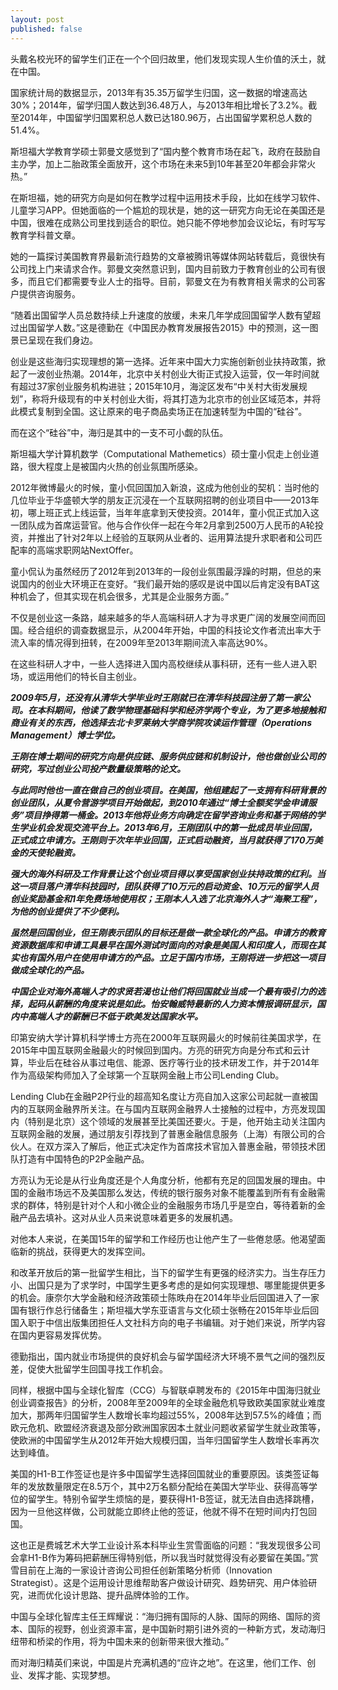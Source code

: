 ```yaml
---
layout: post
published: false
---
```

头戴名校光环的留学生们正在一个个回归故里，他们发现实现人生价值的沃土，就在中国。

国家统计局的数据显示，2013年有35.35万留学生归国，这一数据的增速高达30%；2014年，留学归国人数达到36.48万人，与2013年相比增长了3.2%。截至2014年，中国留学归国累积总人数已达180.96万，占出国留学累积总人数的51.4%。

斯坦福大学教育学硕士郭曼文感觉到了“国内整个教育市场在起飞，政府在鼓励自主办学，加上二胎政策全面放开，这个市场在未来5到10年甚至20年都会非常火热。”

在斯坦福，她的研究方向是如何在教学过程中运用技术手段，比如在线学习软件、儿童学习APP。但她面临的一个尴尬的现状是，她的这一研究方向无论在美国还是中国，很难在成熟公司里找到适合的职位。她只能不停地参加会议论坛，有时写写教育学科普文章。

她的一篇探讨美国教育界最新流行趋势的文章被腾讯等媒体网站转载后，竟很快有公司找上门来请求合作。郭曼文突然意识到，国内目前致力于教育创业的公司有很多，而且它们都需要专业人士的指导。目前，郭曼文在为有教育相关需求的公司客户提供咨询服务。

“随着出国留学人员总数持续上升速度的放缓，未来几年学成回国留学人数有望超过出国留学人数。”这是德勤在《中国民办教育发展报告2015》中的预测，这一图景已呈现在我们身边。

创业是这些海归实现理想的第一选择。近年来中国大力实施创新创业扶持政策，掀起了一波创业热潮。2014年，北京中关村创业大街正式投入运营，仅一年时间就有超过37家创业服务机构进驻；2015年10月，海淀区发布“中关村大街发展规划”，称将升级现有的中关村创业大街，将其打造为北京市的创业区域范本，并将此模式复制到全国。这让原来的电子商品卖场正在加速转型为中国的“硅谷”。

而在这个“硅谷”中，海归是其中的一支不可小觑的队伍。

斯坦福大学计算机数学（Computational Mathemetics）硕士童小侃走上创业道路，很大程度上是被国内火热的创业氛围所感染。

2012年微博最火的时候，童小侃回国加入新浪，这成为他创业的契机：当时他的几位毕业于华盛顿大学的朋友正沉浸在一个互联网招聘的创业项目中——2013年初，哪上班正式上线运营，当年年底拿到天使投资。2014年，童小侃正式加入这一团队成为首席运营官。他与合作伙伴一起在今年2月拿到2500万人民币的A轮投资，并推出了针对2年以上经验的互联网从业者的、运用算法提升求职者和公司匹配率的高端求职网站NextOffer。

童小侃认为虽然经历了2012年到2013年的一段创业氛围最浮躁的时期，但总的来说国内的创业大环境正在变好。“我们最开始的感叹是说中国以后肯定没有BAT这种机会了，但其实现在机会很多，尤其是企业服务方面。”

不仅是创业这一条路，越来越多的华人高端科研人才为寻求更广阔的发展空间而回国。经合组织的调查数据显示，从2004年开始，中国的科技论文作者流出率大于流入率的情况得到扭转，在2009年至2013年期间流入率高达90%。

在这些科研人才中，一些人选择进入国内高校继续从事科研，还有一些人进入职场，或运用他们的特长自主创业。

_**2009年5月，还没有从清华大学毕业时王刚就已在清华科技园注册了第一家公司。在本科期间，他读了数学物理基础科学和经济学两个专业，为了更多地接触和商业有关的东西，他选择去北卡罗莱纳大学商学院攻读运作管理（Operations Management）博士学位。**_

_**王刚在博士期间的研究方向是供应链、服务供应链和机制设计，他也做创业公司的研究，写过创业公司投产数量级策略的论文。**_

_**与此同时他也一直在做自己的创业项目。在美国，他组建起了一支拥有科研背景的创业团队，从夏令营游学项目开始做起，到2010年通过“博士全额奖学金申请服务”项目挣得第一桶金。2013年他将业务方向确定在留学咨询业务和基于网络的学生学业机会发现交流平台上。2013年6月，王刚团队中的第一批成员毕业回国，正式成立申请方。王刚则于次年毕业回国，正式启动融资，当月就获得了170万美金的天使轮融资。**_

_**强大的海外科研及工作背景让这个创业项目得以享受国家创业扶持政策的红利。当这一项目落户清华科技园时，团队获得了10万元的启动资金、10万元的留学人员创业奖励基金和1年免费场地使用权；王刚本人入选了北京海外人才“海聚工程”，为他的创业提供了不少便利。**_

_**虽然是回国创业，但王刚表示团队的目标还是做一款全球化的产品。申请方的教育资源数据库和申请工具最早在国外测试时面向的对象是美国人和印度人，而现在其实也有国外用户在使用申请方的产品。立足于国内市场，王刚将进一步把这一项目做成全球化的产品。**_

_**中国企业对海外高端人才的求贤若渴也让他们将回国就业当成一个最有吸引力的选择，起码从薪酬的角度来说是如此。怡安翰威特最新的人力资本情报调研显示，国内中高端人才的薪酬已不低于欧美发达国家水平。**_

印第安纳大学计算机科学博士方亮在2000年互联网最火的时候前往美国求学，在2015年中国互联网金融最火的时候回到国内。方亮的研究方向是分布式和云计算，毕业后在硅谷从事过电信、能源、医疗等行业的技术研发工作，并于2014年作为高级架构师加入了全球第一个互联网金融上市公司Lending Club。

Lending Club在金融P2P行业的超高知名度让方亮自加入这家公司起就一直被国内的互联网金融界所关注。在与国内互联网金融界人士接触的过程中，方亮发现国内（特别是北京）这个领域的发展甚至比美国还要火。于是，他开始主动关注国内互联网金融的发展，通过朋友引荐找到了普惠金融信息服务（上海）有限公司的合伙人。在双方深入了解后，他正式决定作为首席技术官加入普惠金融，带领技术团队打造有中国特色的P2P金融产品。

方亮认为无论是从行业角度还是个人角度分析，他都有充足的回国发展的理由。中国的金融市场远不及美国那么发达，传统的银行服务对象不能覆盖到所有有金融需求的群体，特别是针对个人和小微企业的金融服务市场几乎是空白，等待着新的金融产品去填补。这对从业人员来说意味着更多的发展机遇。

对他本人来说，在美国15年的留学和工作经历也让他产生了一些倦怠感。他渴望面临新的挑战，获得更大的发挥空间。

和改革开放后的第一批留学生相比，当下的留学生有更强的经济实力。当生存压力小、出国只是为了求学时，中国学生更多考虑的是如何实现理想、哪里能提供更多的机会。康奈尔大学金融和经济政策硕士陈昳舟在2014年毕业后回国进入了一家国有银行作总行储备生；斯坦福大学东亚语言与文化硕士张畅在2015年毕业后回国入职于中信出版集团担任人文社科方向的电子书编辑。对于她们来说，所学内容在国内更容易发挥优势。

德勤指出，国内就业市场提供的良好机会与留学国经济大环境不景气之间的强烈反差，促使大批留学生回国寻找工作机会。

同样，根据中国与全球化智库（CCG）与智联卓聘发布的《2015年中国海归就业创业调查报告》的分析，2008年至2009年的全球金融危机导致欧美国家就业难度加大，那两年归国留学生人数增长率均超过55%，2008年达到57.5%的峰值；而欧元危机、欧盟经济衰退及部分欧洲国家因本土就业问题收紧留学生就业政策等，使欧洲的中国留学生从2012年开始大规模归国，当年归国留学生人数增长率再次达到峰值。

美国的H1-B工作签证也是许多中国留学生选择回国就业的重要原因。该类签证每年的发放数量限定在8.5万个，其中2万名额分配给在美国大学毕业、获得高等学位的留学生。特别令留学生烦恼的是，要获得H1-B签证，就无法自由选择跳槽，因为一旦他这样做，公司就能立即终止他的签证，他就不得不在短时间内打包回国。

这也正是费城艺术大学工业设计系本科毕业生赏雪面临的问题：“我发现很多公司会拿H1-B作为筹码把薪酬压得特别低，所以我当时就觉得没有必要留在美国。”赏雪目前在上海的一家设计咨询公司担任创新策略分析师（Innovation Strategist）。这是个运用设计思维帮助客户做设计研究、趋势研究、用户体验研究，进而优化设计思路、提升品牌体验的工作。

中国与全球化智库主任王辉耀说：“海归拥有国际的人脉、国际的网络、国际的资本、国际的视野，创业资源丰富，是中国新时期引进外资的一种新方式，发动海归纽带和桥梁的作用，将为中国未来的创新带来很大推动。”

而对海归精英们来说，中国是片充满机遇的“应许之地”。在这里，他们工作、创业、发挥才能、实现梦想。
